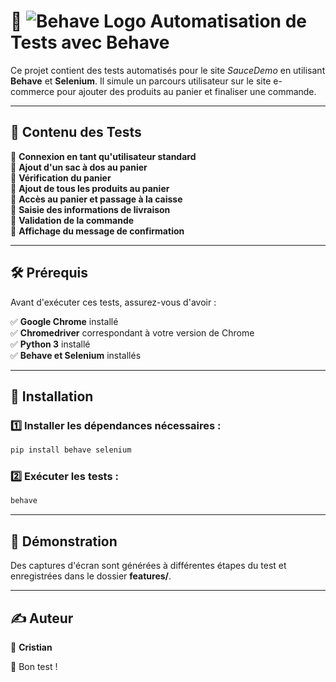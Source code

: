 # 🐍 ![Behave Logo](https://upload.wikimedia.org/wikipedia/commons/9/94/Behave_logo.svg) Automatisation de Tests avec Behave

Ce projet contient des tests automatisés pour le site *SauceDemo* en utilisant **Behave** et **Selenium**. Il simule un parcours utilisateur sur le site e-commerce pour ajouter des produits au panier et finaliser une commande.

---

## 📌 Contenu des Tests

🔹 **Connexion en tant qu'utilisateur standard**  
🔹 **Ajout d'un sac à dos au panier**  
🔹 **Vérification du panier**  
🔹 **Ajout de tous les produits au panier**  
🔹 **Accès au panier et passage à la caisse**  
🔹 **Saisie des informations de livraison**  
🔹 **Validation de la commande**  
🔹 **Affichage du message de confirmation**  

---

## 🛠 Prérequis

Avant d'exécuter ces tests, assurez-vous d'avoir :

✅ **Google Chrome** installé  
✅ **Chromedriver** correspondant à votre version de Chrome  
✅ **Python 3** installé  
✅ **Behave et Selenium** installés  

---

## 🚀 Installation

### 1️⃣ Installer les dépendances nécessaires :
```sh
pip install behave selenium
```

### 2️⃣ Exécuter les tests :
```sh
behave
```

---

## 🎥 Démonstration

Des captures d'écran sont générées à différentes étapes du test et enregistrées dans le dossier **features/**.

---

## ✍️ Auteur

👤 **Cristian**

🚀 Bon test !


